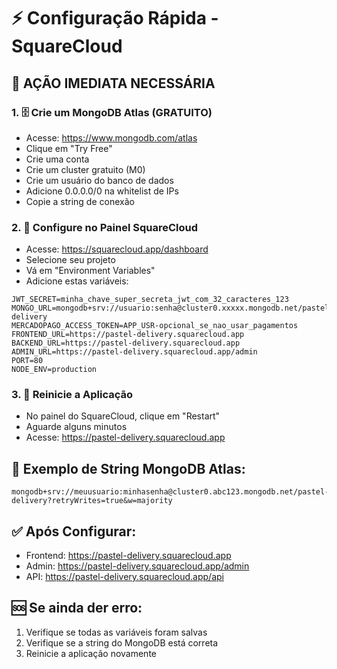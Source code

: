 # ⚡ Configuração Rápida - SquareCloud

## 🚨 AÇÃO IMEDIATA NECESSÁRIA

### 1. 🗄️ **Crie um MongoDB Atlas (GRATUITO)**
   - Acesse: https://www.mongodb.com/atlas
   - Clique em "Try Free"
   - Crie uma conta
   - Crie um cluster gratuito (M0)
   - Crie um usuário do banco de dados
   - Adicione 0.0.0.0/0 na whitelist de IPs
   - Copie a string de conexão

### 2. 🔧 **Configure no Painel SquareCloud**
   - Acesse: https://squarecloud.app/dashboard
   - Selecione seu projeto
   - Vá em "Environment Variables"
   - Adicione estas variáveis:

```env
JWT_SECRET=minha_chave_super_secreta_jwt_com_32_caracteres_123
MONGO_URL=mongodb+srv://usuario:senha@cluster0.xxxxx.mongodb.net/pastel-delivery
MERCADOPAGO_ACCESS_TOKEN=APP_USR-opcional_se_nao_usar_pagamentos
FRONTEND_URL=https://pastel-delivery.squarecloud.app
BACKEND_URL=https://pastel-delivery.squarecloud.app
ADMIN_URL=https://pastel-delivery.squarecloud.app/admin
PORT=80
NODE_ENV=production
```

### 3. 🔄 **Reinicie a Aplicação**
   - No painel do SquareCloud, clique em "Restart"
   - Aguarde alguns minutos
   - Acesse: https://pastel-delivery.squarecloud.app

## 🎯 **Exemplo de String MongoDB Atlas:**
```
mongodb+srv://meuusuario:minhasenha@cluster0.abc123.mongodb.net/pastel-delivery?retryWrites=true&w=majority
```

## ✅ **Após Configurar:**
- Frontend: https://pastel-delivery.squarecloud.app
- Admin: https://pastel-delivery.squarecloud.app/admin
- API: https://pastel-delivery.squarecloud.app/api

## 🆘 **Se ainda der erro:**
1. Verifique se todas as variáveis foram salvas
2. Verifique se a string do MongoDB está correta
3. Reinicie a aplicação novamente